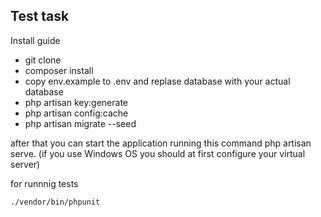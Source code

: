 ## Test task
    
 Install guide

- git clone 
- composer install
- copy env.example to .env and replase database with your actual database
- php artisan key:generate 
- php artisan config:cache 
- php artisan migrate --seed

after that you can start the application  running this command php artisan serve. (if you use Windows OS you should at first configure your virtual server)   

for runnnig tests
 
    ./vendor/bin/phpunit
    
